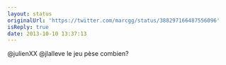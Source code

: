 ```yaml
---
layout: status
originalUrl: 'https://twitter.com/marcgg/status/388297166487556096'
isReply: true
date: 2013-10-10 13:37:13
---
```


@julienXX @jlalleve le jeu pèse combien?
